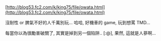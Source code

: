 [http://blog53.fc2.com/k/king75/file/owata.html](http://blog53.fc2.com/k/king75/file/owata.html)

沒耐性 or 脾氣不好的人千萬別玩... 哈哈, 好機車的 game, 玩到想罵 TMD...

每當你以為很勵害破關了, 其實是掉到另一個陷阱.. [:@], 果然, 這就是人蔘啊...